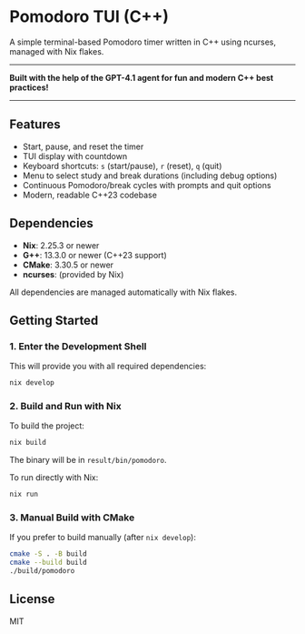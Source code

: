 # Pomodoro TUI (C++)

A simple terminal-based Pomodoro timer written in C++ using ncurses, managed with Nix flakes.

---

**Built with the help of the GPT-4.1 agent for fun and modern C++ best practices!**

---

## Features

-   Start, pause, and reset the timer
-   TUI display with countdown
-   Keyboard shortcuts: `s` (start/pause), `r` (reset), `q` (quit)
-   Menu to select study and break durations (including debug options)
-   Continuous Pomodoro/break cycles with prompts and quit options
-   Modern, readable C++23 codebase

## Dependencies

-   **Nix**: 2.25.3 or newer
-   **G++**: 13.3.0 or newer (C++23 support)
-   **CMake**: 3.30.5 or newer
-   **ncurses**: (provided by Nix)

All dependencies are managed automatically with Nix flakes.

## Getting Started

### 1. Enter the Development Shell

This will provide you with all required dependencies:

```sh
nix develop
```

### 2. Build and Run with Nix

To build the project:

```sh
nix build
```

The binary will be in `result/bin/pomodoro`.

To run directly with Nix:

```sh
nix run
```

### 3. Manual Build with CMake

If you prefer to build manually (after `nix develop`):

```sh
cmake -S . -B build
cmake --build build
./build/pomodoro
```

## License

MIT
